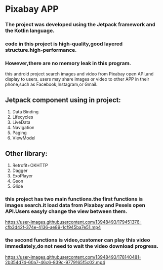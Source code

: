 # Pixabay APP
### The project was developed using the Jetpack framework and the Kotlin language.
### code in this project is high-quality,good layered structure.high-performance.
### However,there are no memory leak in this program.
this android project search images and video from Pixabay open API,and display to users.
users may share images or video to other APP in their phone,such as Facebook,Instagram,or Gmail.

## Jetpack component using in project:
1. Data Binding
2. Lifecycles
3. LiveData
4. Navigation
5. Paging
6. ViewModel

## Other library:
1. Retrofit+OKHTTP
2. Dagger
3. ExoPlayer
4. Gson
5. Glide

### this project has two main functions.the first functions is images search.it load data from Pixabay and Pexels open API.Users easyly change the view between them.
https://user-images.githubusercontent.com/13948493/179451376-cfb3d42f-374e-4136-ae89-1cf945ba7e51.mp4

### the second functions is video,customer can play this video immediately,do not need to wait the video download progress.
https://user-images.githubusercontent.com/13948493/178140481-2b354d74-60a7-46c6-839c-9779165f5c02.mp4

